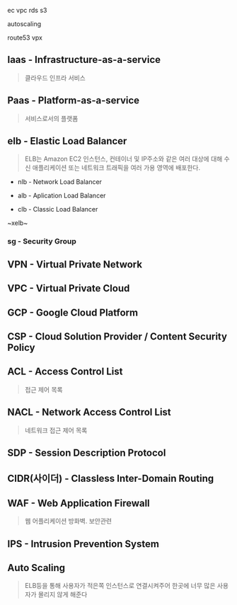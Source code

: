 ec
vpc
rds
s3


autoscaling

route53
vpx

## Iaas - Infrastructure-as-a-service
 
> 클라우드 인프라 서비스

## Paas - Platform-as-a-service

> 서비스로서의 플랫폼


## elb - Elastic Load Balancer

> ELB는 Amazon EC2 인스턴스, 컨테이너 및 IP주소와 같은 여러 대상에 대해 수신 애플리케이션 또는 
> 네트워크 트래픽을 여러 가용 영역에 배포한다.

- nlb - Network Load Balancer

- alb - Aplication Load Balancer

- clb - Classic Load Balancer

~xelb~



### sg - Security Group


## VPN - Virtual Private Network

## VPC - Virtual Private Cloud

## GCP - Google Cloud Platform

## CSP - Cloud Solution Provider / Content Security Policy

## ACL - Access Control List

> 접근 제어 목록

## NACL - Network Access Control List

> 네트워크 접근 제어 목록

## SDP - Session Description Protocol

## CIDR(사이더) - Classless Inter-Domain Routing

## WAF - Web Application Firewall

> 웹 어플리케이션 방화벽. 보안관련

## IPS - Intrusion Prevention System

## Auto Scaling

> ELB등을 통해 사용자가 적은쪽 인스턴스로 연결시켜주어 한곳에 너무 많은 사용자가 몰리지 않게 해준다






